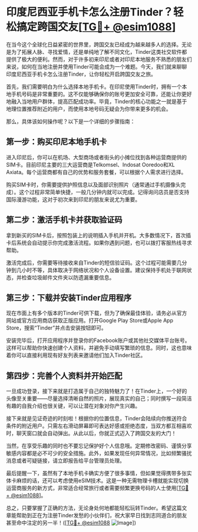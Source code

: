 # 印度尼西亚手机卡怎么注册Tinder？轻松搞定跨国交友[[TG💪+ @esim1088](https://t.me/s/esim1088)]

在当今这个全球化日益紧密的世界里，跨国交友已经成为越来越多人的选择。无论是为了拓展人脉、寻找爱情，还是单纯地了解不同文化，Tinder这类社交软件都提供了极大的便利。然而，对于许多初来印尼或者对印尼本地服务不熟悉的朋友们来说，如何在当地注册并使用Tinder可能会成为一个难题。今天，我们就来聊聊印度尼西亚手机卡怎么注册Tinder，让你轻松开启跨国交友之旅。

首先，我们需要明白为什么选择本地手机卡。在印尼使用Tinder时，拥有一个本地手机号码是非常重要的。这不仅能够确保你的账号更加安全可靠，还能让你更好地融入当地用户群体，提高匹配成功率。毕竟，Tinder的核心功能之一就是基于地理位置推荐附近的用户，而使用本地号码无疑会为你带来更多的机会。

那么，具体该如何操作呢？以下是一个详细的步骤指南：

## 第一步：购买印尼本地手机卡

进入印尼后，你可以在机场、大型商场或者街头的小摊位找到各种运营商提供的SIM卡。目前印尼主要的三大运营商是Telkomsel、Indosat Ooredoo和XL Axiata。每个运营商都有自己的优势和服务套餐，可以根据个人需求进行选择。

购买SIM卡时，你需要提供护照信息以及面部识别照片（通常通过手机摄像头完成）。这个过程非常简单快捷，一般几分钟内就可以完成。记得询问店员是否支持国际漫游功能，这对于初次来到印尼的朋友来说尤为重要。

## 第二步：激活手机卡并获取验证码

拿到新买的SIM卡后，按照包装上的说明插入手机并开机。大多数情况下，首次插卡后系统会自动提示你完成激活流程。如果你遇到问题，也可以拨打客服热线寻求帮助。

激活完成后，你需要等待接收来自Tinder的短信验证码。这个过程可能需要几分钟到几小时不等，具体取决于网络状况和个人设备设置。建议保持手机处于联网状态，并检查垃圾邮件文件夹以防遗漏重要信息。

## 第三步：下载并安装Tinder应用程序

现在市面上有多个版本的Tinder可供下载，但为了确保最佳体验，请务必从官方网站或官方应用商店获取正版应用。打开Google Play Store或Apple App Store，搜索“Tinder”并点击安装按钮即可。

安装完毕后，打开应用程序并登录你的Facebook账户或其他社交媒体平台账号。这样可以帮助你快速创建个人资料，并避免手动填写繁琐的信息。同时，这也意味着你可以直接利用现有好友列表来邀请他们加入Tinder社区。

## 第四步：完善个人资料并开始匹配

一旦成功登录，接下来就是打造属于自己的独特魅力了！在Tinder上，一个好的头像至关重要——尽量选择清晰自然的照片，展现真实的自己；同时撰写一段简洁有趣的自我介绍也很关键，可以让潜在对象对你产生兴趣。

接下来就是见证奇迹的时刻啦！根据你的位置信息，Tinder会陆续向你推送符合条件的附近用户。只需左右滑动屏幕即可表达好感或拒绝态度，当双方都互相喜欢时，聊天窗口就会自动弹出。从此以后，你就正式迈入了跨国交友的大门！

当然，在享受乐趣的同时也不要忘记保护好个人信息哦。定期修改密码、谨慎分享敏感内容都是必不可少的安全措施。此外，如果发现任何异常情况，比如频繁骚扰消息或者可疑链接，请立即报告给平台管理员处理。

最后提醒一下，虽然有了本地手机卡确实方便了很多事情，但如果觉得携带多张实体卡麻烦的话，还可以考虑使用eSIM技术。这是一种无需物理卡槽就能实现切换运营商服务的新方式，非常适合经常旅行或者需要频繁更换号码的人士使用[[TG💪+ @esim1088](https://t.me/s/esim1088)]。

总之，只要掌握了正确的方法，无论身处何地都能轻松玩转Tinder。希望这篇文章能帮助到正在为注册Tinder发愁的小伙伴们，祝大家早日找到志同道合的朋友甚至命中注定的另一半！([[TG💪+ @esim1088](https://t.me/s/esim1088) ![Image](https://i.postimg.cc/4NQfJmqS/Snipaste-2025-05-13-00-14-12.png)])